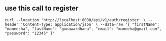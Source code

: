 ## use this call to register

`curl --location 'http://localhost:8080/api/v1/auth/register' \
--header 'Content-Type: application/json' \
--data-raw '{
    "firstName": "maneesha",
    "lastName": "gunawardhana",
    "email": "maneeha@gmail.com",
    "password": "12345"
}'`
